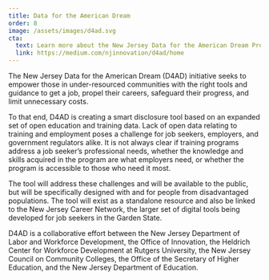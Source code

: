 ```yaml
---
title: Data for the American Dream
order: 8
image: /assets/images/d4ad.svg
cta:
  text: Learn more about the New Jersey Data for the American Dream Project
  link: https://medium.com/njinnovation/d4ad/home
---
```


The New Jersey Data for the American Dream (D4AD) initiative seeks to empower those in under-resourced communities with the right tools and guidance to get a job, propel their careers, safeguard their progress, and limit unnecessary costs.

To that end, D4AD is creating a smart disclosure tool based on an expanded set of open education and training data. Lack of open data relating to training and employment poses a challenge for job seekers, employers, and government regulators alike. It is not always clear if training programs address a job seeker’s professional needs, whether the knowledge and skills acquired in the program are what employers need, or whether the program is accessible to those who need it most.

The tool will address these challenges and will be available to the public, but will be specifically designed with and for people from disadvantaged populations. The tool will exist as a standalone resource and also be linked to the New Jersey Career Network, the larger set of digital tools being developed for job seekers in the Garden State.

D4AD is a collaborative effort between the New Jersey Department of Labor and Workforce Development, the Office of Innovation, the Heldrich Center for Workforce Development at Rutgers University, the New Jersey Council on Community Colleges, the Office of the Secretary of Higher Education, and the New Jersey Department of Education.
